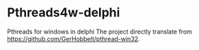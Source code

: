 # Pthreads4w-delphi
Pthreads for windows in delphi
The project directly translate from  https://github.com/GerHobbelt/pthread-win32.
